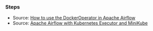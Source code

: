 ### Steps

- Source: [How to use the DockerOperator in Apache Airflow](https://marclamberti.com/blog/how-to-use-dockeroperator-apache-airflow/)
- Source: [Apache Airflow with Kubernetes Executor and MiniKube](https://marclamberti.com/blog/airflow-kubernetes-executor/)